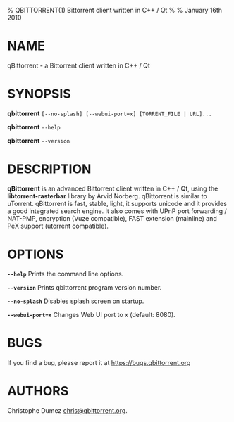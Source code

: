 % QBITTORRENT(1) Bittorrent client written in C++ / Qt
%
% January 16th 2010

# NAME
qBittorrent - a Bittorrent client written in C++ / Qt


# SYNOPSIS
**qbittorrent** `[--no-splash] [--webui-port=x] [TORRENT_FILE | URL]...`

**qbittorrent** `--help`

**qbittorrent** `--version`


# DESCRIPTION
**qBittorrent** is an advanced Bittorrent client written in C++ / Qt,
using the **libtorrent-rasterbar** library by Arvid Norberg. qBittorrent is similar to uTorrent.
qBittorrent is fast, stable, light, it supports unicode and it provides a good integrated
search engine. It also comes with UPnP port forwarding / NAT-PMP, encryption (Vuze compatible),
FAST extension (mainline) and PeX support (utorrent compatible).


# OPTIONS
**`--help`** Prints the command line options.

**`--version`** Prints qbittorrent program version number.

**`--no-splash`** Disables splash screen on startup.

**`--webui-port=x`** Changes Web UI port to x (default: 8080).


# BUGS
If you find a bug, please report it at https://bugs.qbittorrent.org


# AUTHORS
Christophe Dumez <chris@qbittorrent.org>.
